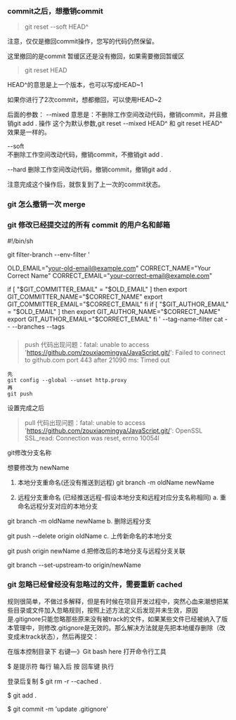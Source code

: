 ### commit之后，想撤销commit
> git reset --soft HEAD^

注意，仅仅是撤回commit操作，您写的代码仍然保留。

这里撤回的是commit 暂缓区还是没有撤回，如果需要撤回暂缓区
> git reset HEAD

HEAD^的意思是上一个版本，也可以写成HEAD~1

如果你进行了2次commit，想都撤回，可以使用HEAD~2

后面的参数：
--mixed 
意思是：不删除工作空间改动代码，撤销commit，并且撤销git add . 操作
这个为默认参数,git reset --mixed HEAD^ 和 git reset HEAD^ 效果是一样的。

--soft  
不删除工作空间改动代码，撤销commit，不撤销git add . 

--hard
删除工作空间改动代码，撤销commit，撤销git add . 

注意完成这个操作后，就恢复到了上一次的commit状态。


### git 怎么撤销一次 merge


### git 修改已经提交过的所有 commit 的用户名和邮箱
#!/bin/sh

git filter-branch --env-filter '

OLD_EMAIL="your-old-email@example.com"
CORRECT_NAME="Your Correct Name"
CORRECT_EMAIL="your-correct-email@example.com"

if [ "$GIT_COMMITTER_EMAIL" = "$OLD_EMAIL" ]
then
    export GIT_COMMITTER_NAME="$CORRECT_NAME"
    export GIT_COMMITTER_EMAIL="$CORRECT_EMAIL"
fi
if [ "$GIT_AUTHOR_EMAIL" = "$OLD_EMAIL" ]
then
    export GIT_AUTHOR_NAME="$CORRECT_NAME"
    export GIT_AUTHOR_EMAIL="$CORRECT_EMAIL"
fi
' --tag-name-filter cat -- --branches --tags



### 
> push 代码出现问题：fatal: unable to access 'https://github.com/zouxiaomingya/JavaScript.git/': Failed to connect to github.com port 443 after 21090 ms: Timed out

```
先
git config --global --unset http.proxy
再
git push 
```

设置完成之后 
> pull 代码出现问题：fatal: unable to access 'https://github.com/zouxiaomingya/JavaScript.git/': OpenSSL SSL_read: Connection was reset, errno 10054l



git修改分支名称

想要修改为 newName

1. 本地分支重命名(还没有推送到远程)
git branch -m oldName newName


2. 远程分支重命名 (已经推送远程-假设本地分支和远程对应分支名称相同)
  a. 重命名远程分支对应的本地分支

  git branch -m oldName newName
  b. 删除远程分支

  git push --delete origin oldName
  c. 上传新命名的本地分支

  git push origin newName
  d.把修改后的本地分支与远程分支关联

  git branch --set-upstream-to origin/newName


### git 忽略已经曾经没有忽略过的文件，需要重新 cached 
规则很简单，不做过多解释，但是有时候在项目开发过程中，突然心血来潮想把某些目录或文件加入忽略规则，按照上述方法定义后发现并未生效，原因是.gitignore只能忽略那些原来没有被track的文件，如果某些文件已经被纳入了版本管理中，则修改.gitignore是无效的。那么解决方法就是先把本地缓存删除（改变成未track状态），然后再提交：

在版本控制目录下 右键—》Git bash here  打开命令行工具

$ 是提示符 每行 输入后 按 回车键 执行 

登录后复制 
$ git rm -r --cached .

$ git add .

$ git commit -m 'update .gitignore'
